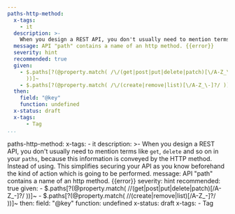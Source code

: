 ```yaml
---
paths-http-method:
  x-tags:
    - it
  description: >-
    When you design a REST API, you don't usually need to mention terms like `get`, `delete` and so on in your `paths`, because this information is conveyed by the HTTP method. Instead of using. This simplifies securing your API as you know beforehand the kind of action which is going to be performed.
  message: API "path" contains a name of an http method. {{error}}
  severity: hint
  recommended: true
  given:
    - $.paths[?(@property.match( /\/(get|post|put|delete|patch)[\/A-Z_\-]?/
      ))]~
    - $.paths[?(@property.match( /\/(create|remove|list)[\/A-Z_\-]?/ ))]~
  then:
    field: "@key"
    function: undefined 
  x-status: draft
  x-tags:
      - Tag        
...
```

paths-http-method:
  x-tags:
    - it
  description: >-
    When you design a REST API, you don't usually need to mention terms like `get`, `delete` and so on in your `paths`, because this information is conveyed by the HTTP method. Instead of using. This simplifies securing your API as you know beforehand the kind of action which is going to be performed.
  message: API "path" contains a name of an http method. {{error}}
  severity: hint
  recommended: true
  given:
    - $.paths[?(@property.match( /\/(get|post|put|delete|patch)[\/A-Z_\-]?/
      ))]~
    - $.paths[?(@property.match( /\/(create|remove|list)[\/A-Z_\-]?/ ))]~
  then:
    field: "@key"
    function: undefined 
  x-status: draft
  x-tags:
      - Tag   